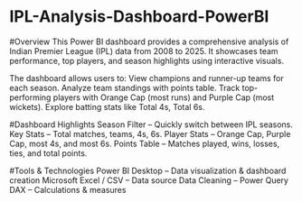 # IPL-Analysis-Dashboard-PowerBI
#Overview
This Power BI dashboard provides a comprehensive analysis of Indian Premier League (IPL) data from 2008 to 2025.
It showcases team performance, top players, and season highlights using interactive visuals.

The dashboard allows users to:
View champions and runner-up teams for each season.
Analyze team standings with points table.
Track top-performing players with Orange Cap (most runs) and Purple Cap (most wickets).
Explore batting stats like Total 4s, Total 6s.

#Dashboard Highlights
Season Filter – Quickly switch between IPL seasons.
Key Stats – Total matches, teams, 4s, 6s.
Player Stats – Orange Cap, Purple Cap, most 4s, and most 6s.
Points Table – Matches played, wins, losses, ties, and total points.

#Tools & Technologies
Power BI Desktop – Data visualization & dashboard creation
Microsoft Excel / CSV – Data source
Data Cleaning – Power Query
DAX – Calculations & measures


